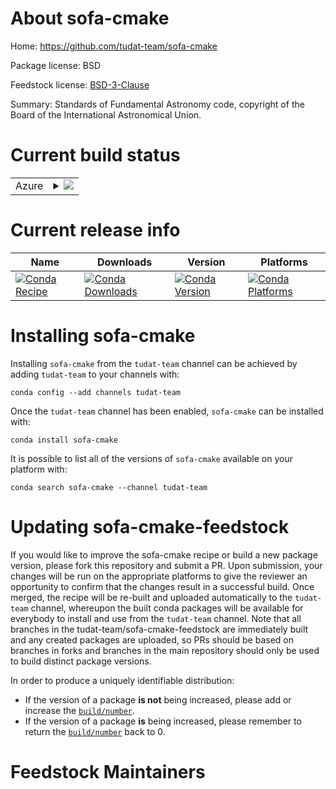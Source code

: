 About sofa-cmake
================

Home: https://github.com/tudat-team/sofa-cmake

Package license: BSD

Feedstock license: [BSD-3-Clause](https://github.com/tudat-team/sofa-cmake-feedstock/blob/master/LICENSE.txt)

Summary: Standards of Fundamental Astronomy code, copyright of the Board of the International Astronomical Union.

Current build status
====================


<table>
    
  <tr>
    <td>Azure</td>
    <td>
      <details>
        <summary>
          <a href="https://dev.azure.com/tudat-team/feedstock-builds/_build/latest?definitionId=&branchName=master">
            <img src="https://dev.azure.com/tudat-team/feedstock-builds/_apis/build/status/sofa-cmake-feedstock?branchName=master">
          </a>
        </summary>
        <table>
          <thead><tr><th>Variant</th><th>Status</th></tr></thead>
          <tbody><tr>
              <td>linux_64</td>
              <td>
                <a href="https://dev.azure.com/tudat-team/feedstock-builds/_build/latest?definitionId=&branchName=master">
                  <img src="https://dev.azure.com/tudat-team/feedstock-builds/_apis/build/status/sofa-cmake-feedstock?branchName=master&jobName=linux&configuration=linux_64_" alt="variant">
                </a>
              </td>
            </tr><tr>
              <td>osx_64</td>
              <td>
                <a href="https://dev.azure.com/tudat-team/feedstock-builds/_build/latest?definitionId=&branchName=master">
                  <img src="https://dev.azure.com/tudat-team/feedstock-builds/_apis/build/status/sofa-cmake-feedstock?branchName=master&jobName=osx&configuration=osx_64_" alt="variant">
                </a>
              </td>
            </tr><tr>
              <td>win_64</td>
              <td>
                <a href="https://dev.azure.com/tudat-team/feedstock-builds/_build/latest?definitionId=&branchName=master">
                  <img src="https://dev.azure.com/tudat-team/feedstock-builds/_apis/build/status/sofa-cmake-feedstock?branchName=master&jobName=win&configuration=win_64_" alt="variant">
                </a>
              </td>
            </tr>
          </tbody>
        </table>
      </details>
    </td>
  </tr>
</table>

Current release info
====================

| Name | Downloads | Version | Platforms |
| --- | --- | --- | --- |
| [![Conda Recipe](https://img.shields.io/badge/recipe-sofa--cmake-green.svg)](https://anaconda.org/tudat-team/sofa-cmake) | [![Conda Downloads](https://img.shields.io/conda/dn/tudat-team/sofa-cmake.svg)](https://anaconda.org/tudat-team/sofa-cmake) | [![Conda Version](https://img.shields.io/conda/vn/tudat-team/sofa-cmake.svg)](https://anaconda.org/tudat-team/sofa-cmake) | [![Conda Platforms](https://img.shields.io/conda/pn/tudat-team/sofa-cmake.svg)](https://anaconda.org/tudat-team/sofa-cmake) |

Installing sofa-cmake
=====================

Installing `sofa-cmake` from the `tudat-team` channel can be achieved by adding `tudat-team` to your channels with:

```
conda config --add channels tudat-team
```

Once the `tudat-team` channel has been enabled, `sofa-cmake` can be installed with:

```
conda install sofa-cmake
```

It is possible to list all of the versions of `sofa-cmake` available on your platform with:

```
conda search sofa-cmake --channel tudat-team
```




Updating sofa-cmake-feedstock
=============================

If you would like to improve the sofa-cmake recipe or build a new
package version, please fork this repository and submit a PR. Upon submission,
your changes will be run on the appropriate platforms to give the reviewer an
opportunity to confirm that the changes result in a successful build. Once
merged, the recipe will be re-built and uploaded automatically to the
`tudat-team` channel, whereupon the built conda packages will be available for
everybody to install and use from the `tudat-team` channel.
Note that all branches in the tudat-team/sofa-cmake-feedstock are
immediately built and any created packages are uploaded, so PRs should be based
on branches in forks and branches in the main repository should only be used to
build distinct package versions.

In order to produce a uniquely identifiable distribution:
 * If the version of a package **is not** being increased, please add or increase
   the [``build/number``](https://docs.conda.io/projects/conda-build/en/latest/resources/define-metadata.html#build-number-and-string).
 * If the version of a package **is** being increased, please remember to return
   the [``build/number``](https://docs.conda.io/projects/conda-build/en/latest/resources/define-metadata.html#build-number-and-string)
   back to 0.

Feedstock Maintainers
=====================



